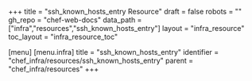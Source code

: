 +++
title = "ssh_known_hosts_entry Resource"
draft = false
robots = ""
gh_repo = "chef-web-docs"
data_path = ["infra","resources","ssh_known_hosts_entry"]
layout = "infra_resource"
toc_layout = "infra_resource_toc"

[menu]
  [menu.infra]
    title = "ssh_known_hosts_entry"
    identifier = "chef_infra/resources/ssh_known_hosts_entry"
    parent = "chef_infra/resources"
+++

<!-- The contents of this page are automatically generated from the ssh_known_hosts_entry.yaml file in the data directory. -->
<!-- To suggest a change, edit the https://github.com/chef/chef/blob/main/lib/chef/resource/ssh_known_hosts_entry.rb file
      and submit a pull request to the https://github.com/chef/chef repository. -->

